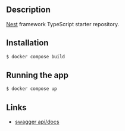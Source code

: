 ## Description

[Nest](https://github.com/nestjs/nest) framework TypeScript starter repository.

## Installation

```bash
$ docker compose build
```

## Running the app

```bash
$ docker compose up
```

## Links

- [swagger api/docs](http://localhost:5000/api/docs/)